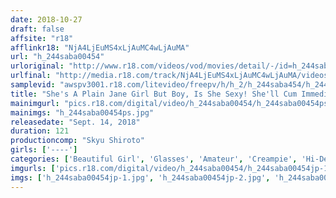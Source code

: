 ```yaml
---
date: 2018-10-27
draft: false
affsite: "r18"
afflinkr18: "NjA4LjEuMS4xLjAuMC4wLjAuMA"
url: "h_244saba00454"
urloriginal: "http://www.r18.com/videos/vod/movies/detail/-/id=h_244saba00454"
urlfinal: "http://media.r18.com/track/NjA4LjEuMS4xLjAuMC4wLjAuMA/videos/vod/movies/detail/-/id=h_244saba00454"
samplevid: "awspv3001.r18.com/litevideo/freepv/h/h_2/h_244saba454/h_244saba454_dmb_w.mp4"
title: "She's A Plain Jane Girl But Boy, Is She Sexy! She'll Cum Immediately! A Full Body Erogenous Zone! A Super Class Amateur!! Vol.004 We Found This Conservative Girl In Glasses Who Works At A Bookstore, But In Reality... She's An Anime Otaku Pervert Bitch Who Wants Some Breaking in Training"
mainimgurl: "pics.r18.com/digital/video/h_244saba00454/h_244saba00454ps.jpg"
mainimgs: "h_244saba00454ps.jpg"
releasedate: "Sept. 14, 2018"
duration: 121
productioncomp: "Skyu Shiroto"
girls: ['----']
categories: ['Beautiful Girl', 'Glasses', 'Amateur', 'Creampie', 'Hi-Def']
imgurls: ['pics.r18.com/digital/video/h_244saba00454/h_244saba00454jp-1.jpg', 'pics.r18.com/digital/video/h_244saba00454/h_244saba00454jp-2.jpg', 'pics.r18.com/digital/video/h_244saba00454/h_244saba00454jp-3.jpg', 'pics.r18.com/digital/video/h_244saba00454/h_244saba00454jp-4.jpg', 'pics.r18.com/digital/video/h_244saba00454/h_244saba00454jp-5.jpg', 'pics.r18.com/digital/video/h_244saba00454/h_244saba00454jp-6.jpg', 'pics.r18.com/digital/video/h_244saba00454/h_244saba00454jp-7.jpg', 'pics.r18.com/digital/video/h_244saba00454/h_244saba00454jp-8.jpg', 'pics.r18.com/digital/video/h_244saba00454/h_244saba00454jp-9.jpg', 'pics.r18.com/digital/video/h_244saba00454/h_244saba00454jp-10.jpg', 'pics.r18.com/digital/video/h_244saba00454/h_244saba00454jp-11.jpg', 'pics.r18.com/digital/video/h_244saba00454/h_244saba00454jp-12.jpg', 'pics.r18.com/digital/video/h_244saba00454/h_244saba00454jp-13.jpg', 'pics.r18.com/digital/video/h_244saba00454/h_244saba00454jp-14.jpg', 'pics.r18.com/digital/video/h_244saba00454/h_244saba00454jp-15.jpg', 'pics.r18.com/digital/video/h_244saba00454/h_244saba00454jp-16.jpg', 'pics.r18.com/digital/video/h_244saba00454/h_244saba00454jp-17.jpg', 'pics.r18.com/digital/video/h_244saba00454/h_244saba00454jp-18.jpg', 'pics.r18.com/digital/video/h_244saba00454/h_244saba00454jp-19.jpg', 'pics.r18.com/digital/video/h_244saba00454/h_244saba00454jp-20.jpg']
imgs: ['h_244saba00454jp-1.jpg', 'h_244saba00454jp-2.jpg', 'h_244saba00454jp-3.jpg', 'h_244saba00454jp-4.jpg', 'h_244saba00454jp-5.jpg', 'h_244saba00454jp-6.jpg', 'h_244saba00454jp-7.jpg', 'h_244saba00454jp-8.jpg', 'h_244saba00454jp-9.jpg', 'h_244saba00454jp-10.jpg', 'h_244saba00454jp-11.jpg', 'h_244saba00454jp-12.jpg', 'h_244saba00454jp-13.jpg', 'h_244saba00454jp-14.jpg', 'h_244saba00454jp-15.jpg', 'h_244saba00454jp-16.jpg', 'h_244saba00454jp-17.jpg', 'h_244saba00454jp-18.jpg', 'h_244saba00454jp-19.jpg', 'h_244saba00454jp-20.jpg']
---
```

